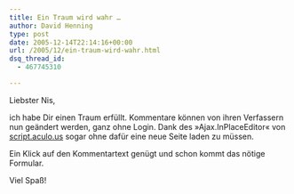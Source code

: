 ```yaml
---
title: Ein Traum wird wahr …
author: David Henning
type: post
date: 2005-12-14T22:14:16+00:00
url: /2005/12/ein-traum-wird-wahr.html
dsq_thread_id:
  - 467745310

---
```

Liebster Nis,

ich habe Dir einen Traum erfüllt. Kommentare können von ihren Verfassern nun geändert werden, ganz ohne Login. Dank des »Ajax.InPlaceEditor« von [script.aculo.us][1] sogar ohne dafür eine neue Seite laden zu müssen.
  
Ein Klick auf den Kommentartext genügt und schon kommt das nötige Formular.

Viel Spaß!

 [1]: http://script.aculo.us/